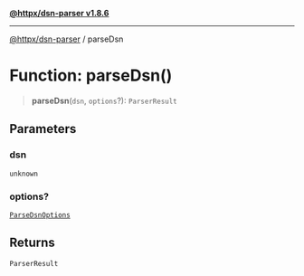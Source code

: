 [**@httpx/dsn-parser v1.8.6**](../README.md)

***

[@httpx/dsn-parser](../README.md) / parseDsn

# Function: parseDsn()

> **parseDsn**(`dsn`, `options`?): `ParserResult`

## Parameters

### dsn

`unknown`

### options?

[`ParseDsnOptions`](../type-aliases/ParseDsnOptions.md)

## Returns

`ParserResult`
